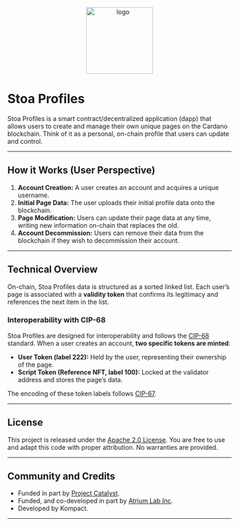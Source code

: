 <p align="center">
  <img src="https://github.com/user-attachments/assets/d93aef5a-69c5-4dac-bd82-8f51480c97d5" alt="logo" width="150"/>
</p>

# Stoa Profiles

Stoa Profiles is a smart contract/decentralized application (dapp) that allows users to create and manage their own unique pages on the Cardano blockchain. Think of it as a personal, on-chain profile that users can update and control.

---

## How it Works (User Perspective)

1. **Account Creation:** A user creates an account and acquires a unique username.  
2. **Initial Page Data:** The user uploads their initial profile data onto the blockchain.  
3. **Page Modification:** Users can update their page data at any time, writing new information on-chain that replaces the old.  
4. **Account Decommission:** Users can remove their data from the blockchain if they wish to decommission their account.  

---

## Technical Overview

On-chain, Stoa Profiles data is structured as a sorted linked list. Each user’s page is associated with a **validity token** that confirms its legitimacy and references the next item in the list.

### Interoperability with CIP-68

Stoa Profiles are designed for interoperability and follows the [CIP-68](https://cips.cardano.org/cips/cip68/) standard. When a user creates an account, **two specific tokens are minted**:

- **User Token (label 222):** Held by the user, representing their ownership of the page.  
- **Script Token (Reference NFT, label 100):** Locked at the validator address and stores the page’s data.  

The encoding of these token labels follows [CIP-67](https://cips.cardano.org/cips/cip67/).

---

## License

This project is released under the [Apache 2.0 License](./LICENSE). You are free to use and adapt this code with proper attribution. No warranties are provided.  

---

## Community and Credits

- Funded in part by [Project Catalyst](https://projectcatalyst.io/).
- Funded, and co-developed in part by [Atrium Lab Inc](https://atriumlab.io).
- Developed by Kompact.

---
